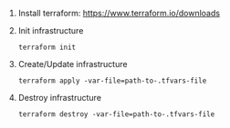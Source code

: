 1. Install terraform: https://www.terraform.io/downloads

2. Init infrastructure

    `terraform init`

3. Create/Update infrastructure

    `terraform apply -var-file=path-to-.tfvars-file`
    
4. Destroy infrastructure

    `terraform destroy -var-file=path-to-.tfvars-file`
